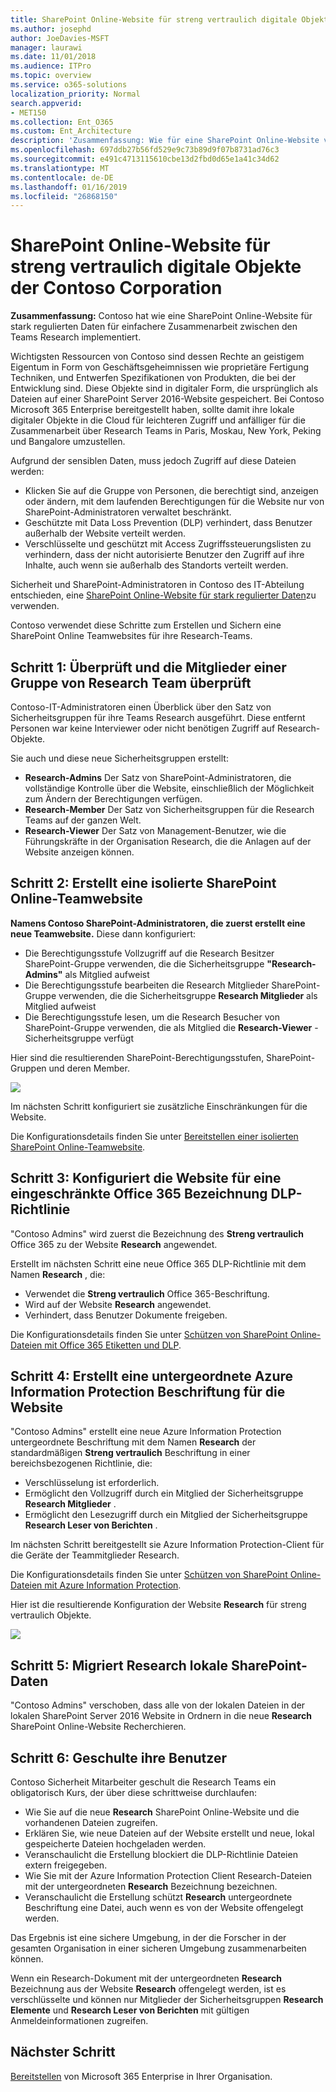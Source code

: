 ```yaml
---
title: SharePoint Online-Website für streng vertraulich digitale Objekte der Contoso Corporation
ms.author: josephd
author: JoeDavies-MSFT
manager: laurawi
ms.date: 11/01/2018
ms.audience: ITPro
ms.topic: overview
ms.service: o365-solutions
localization_priority: Normal
search.appverid:
- MET150
ms.collection: Ent_O365
ms.custom: Ent_Architecture
description: 'Zusammenfassung: Wie für eine SharePoint Online-Website von Contoso stark implementiert teams regulierte Daten für einfachere Zusammenarbeit zwischen den Research.'
ms.openlocfilehash: 697ddb27b56fd529e9c73b89d9f07b8731ad76c3
ms.sourcegitcommit: e491c4713115610cbe13d2fbd0d65e1a41c34d62
ms.translationtype: MT
ms.contentlocale: de-DE
ms.lasthandoff: 01/16/2019
ms.locfileid: "26868150"
---
```

# <a name="sharepoint-online-site-for-highly-confidential-digital-assets-of-the-contoso-corporation"></a>SharePoint Online-Website für streng vertraulich digitale Objekte der Contoso Corporation

 **Zusammenfassung:** Contoso hat wie eine SharePoint Online-Website für stark regulierten Daten für einfachere Zusammenarbeit zwischen den Teams Research implementiert.
  
Wichtigsten Ressourcen von Contoso sind dessen Rechte an geistigem Eigentum in Form von Geschäftsgeheimnissen wie proprietäre Fertigung Techniken, und Entwerfen Spezifikationen von Produkten, die bei der Entwicklung sind. Diese Objekte sind in digitaler Form, die ursprünglich als Dateien auf einer SharePoint Server 2016-Website gespeichert. Bei Contoso Microsoft 365 Enterprise bereitgestellt haben, sollte damit ihre lokale digitaler Objekte in die Cloud für leichteren Zugriff und anfälliger für die Zusammenarbeit über Research Teams in Paris, Moskau, New York, Peking und Bangalore umzustellen. 
  
Aufgrund der sensiblen Daten, muss jedoch Zugriff auf diese Dateien werden:

- Klicken Sie auf die Gruppe von Personen, die berechtigt sind, anzeigen oder ändern, mit dem laufenden Berechtigungen für die Website nur von SharePoint-Administratoren verwaltet beschränkt. 
- Geschützte mit Data Loss Prevention (DLP) verhindert, dass Benutzer außerhalb der Website verteilt werden.
- Verschlüsselte und geschützt mit Access Zugriffssteuerungslisten zu verhindern, dass der nicht autorisierte Benutzer den Zugriff auf ihre Inhalte, auch wenn sie außerhalb des Standorts verteilt werden.

Sicherheit und SharePoint-Administratoren in Contoso des IT-Abteilung entschieden, eine [SharePoint Online-Website für stark regulierter Daten](teams-sharepoint-online-sites-highly-regulated-data.md)zu verwenden.
  
Contoso verwendet diese Schritte zum Erstellen und Sichern eine SharePoint Online Teamwebsites für ihre Research-Teams.

## <a name="step-1-reviewed-and-verified-the-members-of-research-team-groups"></a>Schritt 1: Überprüft und die Mitglieder einer Gruppe von Research Team überprüft

Contoso-IT-Administratoren einen Überblick über den Satz von Sicherheitsgruppen für ihre Teams Research ausgeführt. Diese entfernt Personen war keine Interviewer oder nicht benötigen Zugriff auf Research-Objekte. 

Sie auch und diese neue Sicherheitsgruppen erstellt:

- **Research-Admins**  Der Satz von SharePoint-Administratoren, die vollständige Kontrolle über die Website, einschließlich der Möglichkeit zum Ändern der Berechtigungen verfügen.
- **Research-Member**  Der Satz von Sicherheitsgruppen für die Research Teams auf der ganzen Welt.
- **Research-Viewer**  Der Satz von Management-Benutzer, wie die Führungskräfte in der Organisation Research, die die Anlagen auf der Website anzeigen können.

## <a name="step-2-created-an-isolated-sharepoint-online-team-site"></a>Schritt 2: Erstellt eine isolierte SharePoint Online-Teamwebsite 

**Namens Contoso SharePoint-Administratoren, die zuerst erstellt eine neue Teamwebsite.** Diese dann konfiguriert:

- Die Berechtigungsstufe Vollzugriff auf die Research Besitzer SharePoint-Gruppe verwenden, die die Sicherheitsgruppe **"Research-Admins"** als Mitglied aufweist
- Die Berechtigungsstufe bearbeiten die Research Mitglieder SharePoint-Gruppe verwenden, die die Sicherheitsgruppe **Research Mitglieder** als Mitglied aufweist
- Die Berechtigungsstufe lesen, um die Research Besucher von SharePoint-Gruppe verwenden, die als Mitglied die **Research-Viewer** -Sicherheitsgruppe verfügt

Hier sind die resultierenden SharePoint-Berechtigungsstufen, SharePoint-Gruppen und deren Member.

![](./media/contoso-sharepoint-online-site-for-highly-confidential-assets/spo-permissions.png)

Im nächsten Schritt konfiguriert sie zusätzliche Einschränkungen für die Website.

Die Konfigurationsdetails finden Sie unter [Bereitstellen einer isolierten SharePoint Online-Teamwebsite](https://docs.microsoft.com/office365/enterprise/deploy-an-isolated-sharepoint-online-team-site).

## <a name="step-3-configured-the-site-for-a-restrictive-office-365-label-dlp-policy"></a>Schritt 3: Konfiguriert die Website für eine eingeschränkte Office 365 Bezeichnung DLP-Richtlinie

"Contoso Admins" wird zuerst die Bezeichnung des **Streng vertraulich** Office 365 zu der Website **Research** angewendet.

Erstellt im nächsten Schritt eine neue Office 365 DLP-Richtlinie mit dem Namen **Research** , die:

- Verwendet die **Streng vertraulich** Office 365-Beschriftung. 
- Wird auf der Website **Research** angewendet.
- Verhindert, dass Benutzer Dokumente freigeben.

Die Konfigurationsdetails finden Sie unter [Schützen von SharePoint Online-Dateien mit Office 365 Etiketten und DLP](https://docs.microsoft.com/office365/enterprise/protect-sharepoint-online-files-with-office-365-labels-and-dlp).

## <a name="step-4-created-an-azure-information-protection-sub-label-for-the-site"></a>Schritt 4: Erstellt eine untergeordnete Azure Information Protection Beschriftung für die Website

"Contoso Admins" erstellt eine neue Azure Information Protection untergeordnete Beschriftung mit dem Namen **Research** der standardmäßigen **Streng vertraulich** Beschriftung in einer bereichsbezogenen Richtlinie, die:

- Verschlüsselung ist erforderlich.
- Ermöglicht den Vollzugriff durch ein Mitglied der Sicherheitsgruppe **Research Mitglieder** .
- Ermöglicht den Lesezugriff durch ein Mitglied der Sicherheitsgruppe **Research Leser von Berichten** .

Im nächsten Schritt bereitgestellt sie Azure Information Protection-Client für die Geräte der Teammitglieder Research.

Die Konfigurationsdetails finden Sie unter [Schützen von SharePoint Online-Dateien mit Azure Information Protection](https://docs.microsoft.com/office365/enterprise/protect-sharepoint-online-files-with-azure-information-protection). 

Hier ist die resultierende Konfiguration der Website **Research** für streng vertraulich Objekte.

![](./media/contoso-sharepoint-online-site-for-highly-confidential-assets/final-config.png)

## <a name="step-5-migrated-the-on-premises-sharepoint-research-data"></a>Schritt 5: Migriert Research lokale SharePoint-Daten

"Contoso Admins" verschoben, dass alle von der lokalen Dateien in der lokalen SharePoint Server 2016 Website in Ordnern in die neue **Research** SharePoint Online-Website Recherchieren.

## <a name="step-6-trained-their-users"></a>Schritt 6: Geschulte ihre Benutzer 

Contoso Sicherheit Mitarbeiter geschult die Research Teams ein obligatorisch Kurs, der über diese schrittweise durchlaufen:

- Wie Sie auf die neue **Research** SharePoint Online-Website und die vorhandenen Dateien zugreifen.
- Erklären Sie, wie neue Dateien auf der Website erstellt und neue, lokal gespeicherte Dateien hochgeladen werden.
- Veranschaulicht die Erstellung blockiert die DLP-Richtlinie Dateien extern freigegeben.
- Wie Sie mit der Azure Information Protection Client Research-Dateien mit der untergeordneten **Research** Bezeichnung bezeichnen.
- Veranschaulicht die Erstellung schützt **Research** untergeordnete Beschriftung eine Datei, auch wenn es von der Website offengelegt werden.

Das Ergebnis ist eine sichere Umgebung, in der die Forscher in der gesamten Organisation in einer sicheren Umgebung zusammenarbeiten können. 

Wenn ein Research-Dokument mit der untergeordneten **Research** Bezeichnung aus der Website **Research** offengelegt werden, ist es verschlüsselte und können nur Mitglieder der Sicherheitsgruppen **Research Elemente** und **Research Leser von Berichten** mit gültigen Anmeldeinformationen zugreifen.

## <a name="next-step"></a>Nächster Schritt

[Bereitstellen](deploy-microsoft-365-enterprise.md) von Microsoft 365 Enterprise in Ihrer Organisation.

